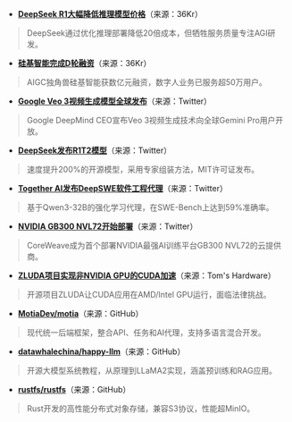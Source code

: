 - **[DeepSeek R1大幅降低推理模型价格](https://36kr.com/p/3365449318172675?f=rss)**（来源：36Kr）  
> DeepSeek通过优化推理部署降低20倍成本，但牺牲服务质量专注AGI研发。

- **[硅基智能完成D轮融资](https://36kr.com/p/3362675516901129?f=rss)**（来源：36Kr）  
> AIGC独角兽硅基智能获数亿元融资，数字人业务已服务超50万用户。

- **[Google Veo 3视频生成模型全球发布](https://twitter.com/demishassabis/status/1940616072304251152)**（来源：Twitter）  
> Google DeepMind CEO宣布Veo 3视频生成技术向全球Gemini Pro用户开放。

- **[DeepSeek发布R1T2模型](https://twitter.com/reach_vb/status/1940536684061643239)**（来源：Twitter）  
> 速度提升200%的开源模型，采用专家组装方法，MIT许可证发布。

- **[Together AI发布DeepSWE软件工程代理](https://twitter.com/tri_dao/status/1940765882227347585)**（来源：Twitter）  
> 基于Qwen3-32B的强化学习代理，在SWE-Bench上达到59%准确率。

- **[NVIDIA GB300 NVL72开始部署](https://twitter.com/weights_biases/status/1940818055271272917)**（来源：Twitter）  
> CoreWeave成为首个部署NVIDIA最强AI训练平台GB300 NVL72的云提供商。

- **[ZLUDA项目实现非NVIDIA GPU的CUDA加速](https://www.tomshardware.com/software/a-project-to-bring-cuda-to-non-nvidia-gpus-is-making-major-progress)**（来源：Tom's Hardware）  
> 开源项目ZLUDA让CUDA应用在AMD/Intel GPU运行，面临法律挑战。

- **[MotiaDev/motia](https://github.com/MotiaDev/motia)**（来源：GitHub）  
> 现代统一后端框架，整合API、任务和AI代理，支持多语言混合开发。

- **[datawhalechina/happy-llm](https://github.com/datawhalechina/happy-llm)**（来源：GitHub）  
> 开源大模型系统教程，从原理到LLaMA2实现，涵盖预训练和RAG应用。

- **[rustfs/rustfs](https://github.com/rustfs/rustfs)**（来源：GitHub）  
> Rust开发的高性能分布式对象存储，兼容S3协议，性能超MinIO。